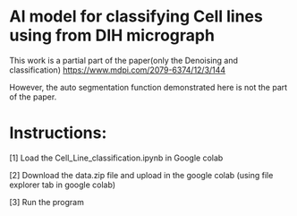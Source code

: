 # AI model for classifying Cell lines using from DIH micrograph
This work is a partial part of the paper(only the Denoising and classification) https://www.mdpi.com/2079-6374/12/3/144 

However, the auto segmentation function demonstrated here is not the part of the paper.

# Instructions:

[1] Load the Cell_Line_classification.ipynb in Google colab

[2] Download the data.zip file and upload in the google colab (using file explorer tab in google colab)

[3] Run the program


